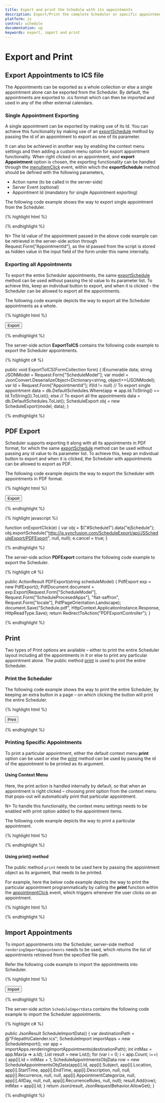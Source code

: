 ```yaml
---
title: Export and print the Schedule with its appointments	
description: Export/Print the complete Scheduler or specific appointment alone
platform: js
control: schedule
documentation: ug
keywords: export, import and print 
---
```

# Export and Print

## Export Appointments to ICS file

The Appointments can be exported as a whole collection or else a single appointment alone can be exported from the Scheduler. By default, the appointments are exported to .ics format which can then be imported and used in any of the other external calendars.

### Single Appointment Exporting

A single appointment can be exported by making use of its Id. You can achieve this functionality by making use of an [exportSchedule](/js/api/ejschedule#methods:exportschedule) method by passing the id of an appointment to export as one of its parameter. 

It can also be achieved in another way by enabling the context menu settings and then adding a custom menu option for export appointment functionality. When right clicked on an appointment, and **export Appointment** option is chosen, the exporting functionality can be handled through the [menuItemClick](/js/api/ejschedule#events:menuitemclick) event, within which the **exportSchedule** method should be defined with the following parameters,

* Action name (to be called in the server-side)
* Server Event (optional)
* Appointment Id (mandatory for single Appointment exporting)

The following code example shows the way to export single appointment from the Scheduler.

{% highlight html %}

<!--Container for ejScheduler widget-->
<div id="Schedule1"></div>

<script type="text/javascript">
$(function() {
    $("#Schedule1").ejSchedule({
        currentDate: new Date(2015, 11, 2),
        contextMenuSettings: {
            enable: true,
            menuItems: {
                appointment: [{
                    id: "open",
                    text: "Open Appointment"
                }, {
                    id: "delete",
                    text: "Delete Appointment"
                }, {
                    id: "export",
                    text: "Export Appointment"
                }]
            }
        },
        menuItemClick: "onMenuItemClick",
        appointmentSettings: {
            dataSource: [{
                Id: 100,
                Subject: "Wild Discovery",
                StartTime: new Date(2015, 11, 2, 9, 00),
                EndTime: new Date(2015, 11, 2, 10, 30),
                Location: "CHINA"
            }]
        }
    });
});
// This function executes, when any of the menu options are clicked in the context menu
function onMenuItemClick(args) {
    if (args.events.ID == "export") {
        var obj = $("#Schedule1").data("ejSchedule");
        // exportSchedule() method will send a post to the server-side to call a specified action.
        obj.exportSchedule("ExportToICS", null, args.targetInfo.Id);
    }
}
</script>

{% endhighlight %}

N> The Id value of the appointment passed in the above code example can be retrieved in the server-side action through Request.Form["AppointmentId"], as the id passed from the script is stored as hidden value in the input field of the form under this name internally.

### Exporting all Appointments

To export the entire Scheduler appointments, the same [exportSchedule](/js/api/ejschedule#methods:exportschedule) method can be used without passing the id value to its parameter list. To achieve this, keep an individual button to export, and when it is clicked - the Scheduler can be allowed to export all the appointments.

The following code example depicts the way to export all the Scheduler appointments as a whole.

{% highlight html %}

<!--Container for ejScheduler widget-->
<div id="Schedule1"></div>

<!-- Button div for Export Option-->
<button id="Btn">Export</button>

<script type="text/javascript">
$(function() {
    $("#Btn").ejButton({
        width: "70px",
        height: "30px",
        click: "onClick"
    });
    $("#Schedule1").ejSchedule({
        currentDate: new Date(2015, 11, 2),
        appointmentSettings: {
            dataSource: [{
                Id: 100,
                Subject: "Wild Discovery",
                StartTime: new Date(2015, 11, 2, 9, 00),
                EndTime: new Date(2015, 11, 2, 10, 30),
                Location: "CHINA"
            }]
        }
    });
});
// Clicking on the export button will call this method
function onClick(args) {
    var obj = $("#Schedule1").data("ejSchedule");
    // Calls the server-side action ExportToICS
    obj.exportSchedule("ExportToICS", null, null);
}
</script>

{% endhighlight %}

The server-side action **ExportToICS** contains the following code example to export the Scheduler appointments.

{% highlight c# %}

public void ExportToICS(FormCollection form)
{
	IEnumerable data;
	string JSONModel = Request.Form["ScheduleModel"];
	var model = JsonConvert.DeserializeObject<Dictionary<string, object>>(JSONModel);
	var Id = Request.Form["AppointmentId"];
	if(Id != null)
		// To export single appointment
		data = db.DefaultSchedules.Where(app => app.Id.ToString() == Id.ToString()).ToList();
	else
		// To export all the appointments
		data = db.DefaultSchedules.ToList();
	ScheduleExport obj = new ScheduleExport(model, data);
}

{% endhighlight %}

## PDF Export

Scheduler supports exporting it along with all its appointments in PDF format, for which the same [exportSchedule](/js/api/ejschedule#methods:exportschedule) method can be used without passing any id value to its parameter list. To achieve this, keep an individual button to export and when it is clicked, the Scheduler with appointments can be allowed to export as PDF.

The following code example depicts the way to export the Scheduler with appointments in PDF format.

{% highlight html %}

<!--Container for ejScheduler widget-->
<div id="Schedule1"></div>

<!-- Button div for Export Option-->
<button id="btnExport">Export</button>

<script type="text/javascript">
    $(function () {
        $("#btnExport").ejButton({
            width: "80px",
            height: "30px",
            click: "onExportClick"
        });
        $("#Schedule1").ejSchedule({
            width: "100%",
            height: "525px",
			currentDate:new Date(2014,4,5),
            appointmentSettings: {
                dataSource: [{
                    Id: 100,
                    Subject: "Wild Discovery",
                    StartTime: new Date(2015, 11, 2, 9, 00),
                    EndTime: new Date(2015, 11, 2, 10, 30),
                    Location: "CHINA"
                }]
            }
        });
    });
</script>

{% endhighlight %}

{% highlight javascript %}

function onExportClick(e) {
    var obj = $("#Schedule1").data("ejSchedule");
    obj.exportSchedule("http://js.syncfusion.com/ScheduleExport/api/JSScheduleExport/PDFExport", null, null);
    e.cancel = true;
}

{% endhighlight %}

The server-side action **PDFExport** contains the following code example to export the Scheduler.

{% highlight c# %}

public ActionResult PDFExport(string scheduleModel)
{
    PdfExport exp = new PdfExport();
    PdfDocument document = exp.Export(Request.Form["ScheduleModel"], Request.Form["ScheduleProcesedApps"], "flat-saffron", Request.Form["locale"], PdfPageOrientation.Landscape);
    document.Save("Schedule.pdf", HttpContext.ApplicationInstance.Response, HttpReadType.Save);
    return RedirectToAction("PDFExportController");
}

{% endhighlight %}

## Print

Two types of Print options are available – either to print the entire Scheduler layout including all the appointments in it or else to print any particular appointment alone. The public method [print](/js/api/ejschedule#methods:print) is used to print the entire Scheduler.

### Print the Scheduler

The following code example shows the way to print the entire Scheduler, by keeping an extra button in a page – on which clicking the button will print the entire Scheduler.

{% highlight html %}

<!--Container for ejScheduler widget-->
<div id="Schedule1"></div>

<!--Button div for Print Option-->
<button id="Btn">Print</button>

<script type="text/javascript">
$(function() {
	
    $("#Btn").ejButton({
        width: "70px",
        height: "30px",
        click: "onClick"
    });

    $("#Schedule1").ejSchedule({
        currentDate: new Date(2015, 11, 2),
        appointmentSettings: {
            dataSource: [{
                Id: 100,
                Subject: "Wild Discovery",
                StartTime: new Date(2015, 11, 2, 9, 00),
                EndTime: new Date(2015, 11, 2, 10, 30),
                Location: "CHINA"
            }]
        }
    });
});

function onClick(args) {
    var obj = $("#Schedule1").data("ejSchedule");
    obj.print();
}
</script>

{% endhighlight %}

### Printing Specific Appointments

To print a particular appointment, either the default context menu **print** option can be used or else the [print](/js/api/ejschedule#methods:print) method can be used by passing the id of the appointment to be printed as its argument. 

#### Using Context Menu

Here, the print action is handled internally by default, so that when an appointment is right clicked – choosing print option from the context menu that pops-out will automatically print that particular appointment.

N> To handle this functionality, the context menu settings needs to be enabled with print option added to the appointment items.

The following code example depicts the way to print a particular appointment.

{% highlight html %}

<!--Container for ejScheduler widget-->
<div id="Schedule1"> </div>

<script type="text/javascript">
$(function() {
    $("#Schedule1").ejSchedule({
        currentDate: new Date(2015, 11, 2),
        contextMenuSettings: {
            enable: true,
            menuItems: {
                appointment: [{
                    id: "open",
                    text: "Open Appointment"
                }, {
                    id: "delete",
                    text: "Delete Appointment"
                }, {
                    id: "print",
                    text: "Print Appointment"
                }]
            }
        },
        appointmentSettings: {
            dataSource: [{
                Id: 100,
                Subject: "Wild Discovery",
                StartTime: new Date(2015, 11, 2, 9, 00),
                EndTime: new Date(2015, 11, 2, 10, 30),
                Location: "CHINA"
            }]
        }
    });
});   
</script>

{% endhighlight %}

#### Using print() method

The public method `print` needs to be used here by passing the appointment object as its argument, that needs to be printed.

For example, here the below code example depicts the way to print the particular appointment programmatically by calling the **print** function within the [appointmentClick](/js/api/ejschedule#events:appointmentclick) event, which triggers whenever the user clicks on an appointment.

{% highlight html %}

<!--Container for ejScheduler widget-->
<div id="Schedule1"> </div>

<script type="text/javascript">
$(function() {
    $("#Schedule1").ejSchedule({
        currentDate: new Date(2015, 11, 2),
        appointmentSettings: {
            dataSource: [{
                Id: 100,
                Subject: "Wild Discovery",
                StartTime: new Date(2015, 11, 2, 9, 00),
                EndTime: new Date(2015, 11, 2, 10, 30),
                Location: "CHINA"
            }]
        },
        appointmentClick: "onAppointmentClick"
    });
}); 

function onAppointmentClick(args) {
    var schObj = $("#Schedule1").data("ejSchedule");
    schObj.print(args.appointment);
}  
</script>

{% endhighlight %}

## Import Appointments

To import appointments into the Scheduler, server-side method `renderingImportAppointments` needs to be used, which returns the list of appointments retrieved from the specified file path.

Refer the following code example to import the appointments into Scheduler.

{% highlight html %}

<!--Container for ejScheduler widget-->
<div id="Schedule1"></div>

<!--Button div for Print Option-->
<button id="Btn">Import</button>

<script type="text/javascript">
$(function() {
    $("#Btn").ejButton({ width: "70px", height: "30px", click: "ScheduleImport" });
    $("#Schedule1").ejSchedule({
        width: "100%",
        height: "525px",
        currentDate: new Date(2015, 11, 2),
        appointmentSettings: {
            id: "Id",
            subject: "subject",
            startTime: "startTime",
            endTime: "endTime",
            allDay: "allDay",
            recurrence: "recurrence",
            recurrenceRule: "recurrenceRule"
        }
    });
});

function ScheduleImport() {
    var dataManger = ej.DataManager({ url: '@Url.Action("ScheduleImportData", "Schedule")', crossDomain: true });
    $("#Schedule1").ejSchedule({
        appointmentSettings: {
            dataSource: dataManger
        }
    });
}
</script>

{% endhighlight %}

The server-side action `ScheduleImportData` contains the following code example to import the Scheduler appointments.

{% highlight c# %}

public JsonResult ScheduleImportData() {
    var destinationPath = @"Filepath\iCalender.ics";
    ScheduleImport importApps = new ScheduleImport();
    var app = importApps.renderingImportAppointments(destinationPath);
    int intMax = app.Max(a => a.Id);
    List<ScheduleAppointmentsObjData> result = new List<ScheduleAppointmentsObjData>();
    for (var i = 0; i < app.Count; i++) {
        app[i].Id = intMax + 1;
        ScheduleAppointmentsObjData row = new ScheduleAppointmentsObjData(app[i].Id, app[i].Subject, app[i].Location, app[i].StartTime, app[i].EndTime, app[i].Description, null, null, app[i].Recurrence, null, null, app[i].AppointmentCategorize, null, app[i].AllDay, null, null, app[i].RecurrenceRules, null, null);
        result.Add(row);
        intMax = app[i].Id;
    }
    return Json(result, JsonRequestBehavior.AllowGet);
}

{% endhighlight %}
